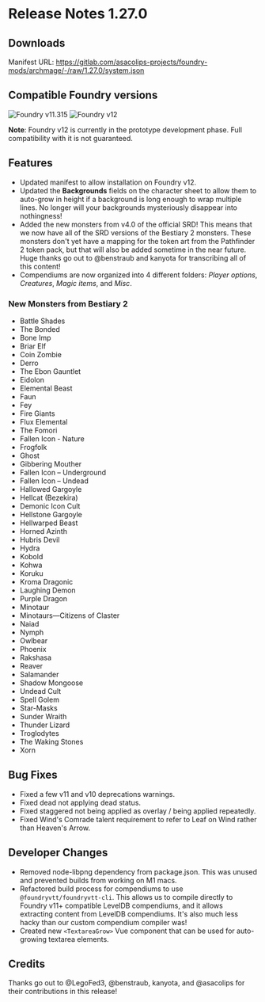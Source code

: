 # Release Notes 1.27.0

## Downloads

Manifest URL: https://gitlab.com/asacolips-projects/foundry-mods/archmage/-/raw/1.27.0/system.json

## Compatible Foundry versions

![Foundry v11.315](https://img.shields.io/badge/foundry-v11.315-green) ![Foundry v12](https://img.shields.io/badge/foundry-v12-yellow)

**Note**: Foundry v12 is currently in the prototype development phase. Full compatibility with it is not guaranteed.

## Features

- Updated manifest to allow installation on Foundry v12.
- Updated the **Backgrounds** fields on the character sheet to allow them to auto-grow in height if a background is long enough to wrap multiple lines. No longer will your backgrounds mysteriously disappear into nothingness!
- Added the new monsters from v4.0 of the official SRD! This means that we now have all of the SRD versions of the Bestiary 2 monsters. These monsters don't yet have a mapping for the token art from the Pathfinder 2 token pack, but that will also be added sometime in the near future. Huge thanks go out to @benstraub and kanyota for transcribing all of this content!
- Compendiums are now organized into 4 different folders: *Player options*, *Creatures*, *Magic items*, and *Misc*.

### New Monsters from Bestiary 2

- Battle Shades
- The Bonded
- Bone Imp
- Briar Elf
- Coin Zombie
- Derro
- The Ebon Gauntlet
- Eidolon
- Elemental Beast
- Faun
- Fey
- Fire Giants
- Flux Elemental
- The Fomori
- Fallen Icon - Nature
- Frogfolk
- Ghost
- Gibbering Mouther
- Fallen Icon – Underground
- Fallen Icon – Undead
- Hallowed Gargoyle
- Hellcat (Bezekira)
- Demonic Icon Cult
- Hellstone Gargoyle
- Hellwarped Beast
- Horned Azinth
- Hubris Devil
- Hydra
- Kobold
- Kohwa
- Koruku
- Kroma Dragonic
- Laughing Demon
- Purple Dragon
- Minotaur
- Minotaurs—Citizens of Claster
- Naiad
- Nymph
- Owlbear
- Phoenix
- Rakshasa
- Reaver
- Salamander
- Shadow Mongoose
- Undead Cult
- Spell Golem
- Star-Masks
- Sunder Wraith
- Thunder Lizard
- Troglodytes
- The Waking Stones
- Xorn

## Bug Fixes

- Fixed a few v11 and v10 deprecations warnings.
- Fixed dead not applying dead status.
- Fixed staggered not being applied as overlay / being applied repeatedly.
- Fixed Wind's Comrade talent requirement to refer to Leaf on Wind rather than Heaven's Arrow.

## Developer Changes

- Removed node-libpng dependency from package.json. This was unused and prevented builds from working on M1 macs.
- Refactored build process for compendiums to use `@foundryvtt/foundryvtt-cli`. This allows us to compile directly to Foundry v11+ compatible LevelDB compendiums, and it allows extracting content from LevelDB compendiums. It's also much less hacky than our custom compendium compiler was!
- Created new `<TextareaGrow>` Vue component that can be used for auto-growing textarea elements.

## Credits

Thanks go out to @LegoFed3, @benstraub, kanyota, and @asacolips for their contributions in this release!
